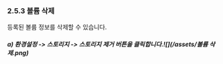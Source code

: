 ### 2.5.3 볼륨 삭제

등록된 볼륨 정보를 삭제할 수 있습니다.

##### a\)    환경설정 -&gt; 스토리지 -&gt; 스토리지 제거 버튼을 클릭합니다.![](/assets/볼륨 삭제.png)



